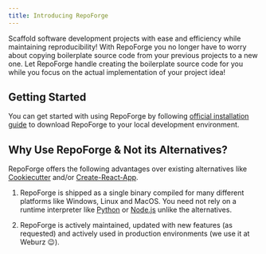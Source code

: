 ```yaml
---
title: Introducing RepoForge
---
```


Scaffold software development projects with ease and efficiency while
maintaining reproducibility! With RepoForge you no longer have to worry about
copying boilerplate source code from your previous projects to a new one. Let
RepoForge handle creating the boilerplate source code for you while you focus on
the actual implementation of your project idea!

## Getting Started

You can get started with using RepoForge by following
[official installation guide](./guides/installation) to download RepoForge to
your local development environment.

## Why Use RepoForge & Not its Alternatives?

RepoForge offers the following advantages over existing alternatives like
[Cookiecutter](https://cookiecutter.readthedocs.io) and/or
[Create-React-App](https://create-react-app.dev).

1. RepoForge is shipped as a single binary compiled for many different platforms
   like Windows, Linux and MacOS. You need not rely on a runtime interpreter
   like [Python](https://www.python.org) or [Node.js](https://nodejs.org) unlike
   the alternatives.

2. RepoForge is actively maintained, updated with new features (as requested)
   and actively used in production environments (we use it at Weburz 😉).
